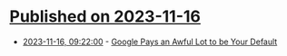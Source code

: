 # [Published on 2023-11-16](index.md)

* [2023-11-16, 09:22:00](https://soylentnews.org/article.pl?sid=23/11/15/047229&from=rss) - [Google Pays an Awful Lot to be Your Default](https://soylentnews.org/article.pl?sid=23/11/15/047229&from=rss)
